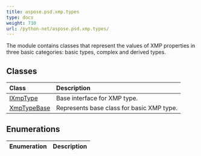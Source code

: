 ```yaml
---
title: aspose.psd.xmp.types
type: docs
weight: 710
url: /python-net/aspose.psd.xmp.types/
---
```



The module contains classes that represent the values of XMP properties in three basic categories: basic types, complex and derived types.

## **Classes**
| **Class** | **Description** |
| :- | :- |
| [IXmpType](/psd/python-net/aspose.psd.xmp.types/ixmptype/) | Base interface for XMP type. |
| [XmpTypeBase](/psd/python-net/aspose.psd.xmp.types/xmptypebase/) | Represents base class for basic XMP type. |
## **Enumerations**
| **Enumeration** | **Description** |
| :- | :- |
